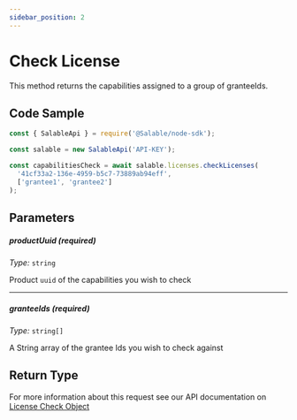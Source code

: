 ```yaml
---
sidebar_position: 2
---
```


# Check License

This method returns the capabilities assigned to a group of granteeIds.

## Code Sample

```typescript
const { SalableApi } = require('@Salable/node-sdk');

const salable = new SalableApi('API-KEY');

const capabilitiesCheck = await salable.licenses.checkLicenses(
  '41cf33a2-136e-4959-b5c7-73889ab94eff',
  ['grantee1', 'grantee2']
);
```

## Parameters

##### productUuid (_required_)

_Type:_ `string`

Product `uuid` of the capabilities you wish to check

---

##### granteeIds (_required_)

_Type:_ `string[]`

A String array of the grantee Ids you wish to check against

## Return Type

For more information about this request see our API documentation on [License Check Object](https://docs.salable.app/api#tag/Licenses/operation/getLicenseCheck)
